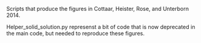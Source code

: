 Scripts that produce the figures in Cottaar, Heister, Rose, and Unterborn 2014. 

Helper_solid_solution.py represenst a bit of code that is now deprecated in the main code, but needed to reproduce these figures. 
